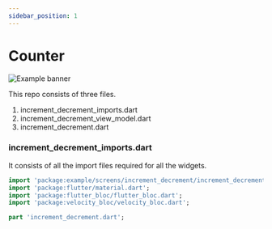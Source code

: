 ```yaml
---
sidebar_position: 1
---
```



# Counter
![Example banner](/img/counter/counter.png)

This repo consists of three files.
1. increment_decrement_imports.dart
2. increment_decrement_view_model.dart
3. increment_decrement.dart

### increment_decrement_imports.dart
It consists of all the import files required for all the widgets.
```dart
import 'package:example/screens/increment_decrement/increment_decrement_view_model.dart';
import 'package:flutter/material.dart';
import 'package:flutter_bloc/flutter_bloc.dart';
import 'package:velocity_bloc/velocity_bloc.dart';

part 'increment_decrement.dart';
```
